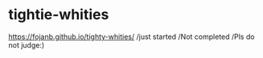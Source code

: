 # tightie-whities
https://fojanb.github.io/tighty-whities/
/just started
/Not completed
/Pls do not judge:)

